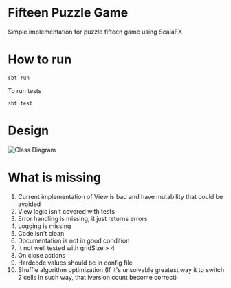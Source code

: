 # Fifteen Puzzle Game
Simple implementation for puzzle fifteen game using ScalaFX

# How to run

```sbt run```

To run tests

```sbt test```

# Design
![Class Diagram](docs/diagram.png)

# What is missing

1. Current implementation of View is bad and have mutability that could be avoided
2. View logic isn't covered with tests
3. Error handling is missing, it just returns errors
4. Logging is missing
5. Code isn't clean
6. Documentation is not in good condition
7. It not well tested with gridSize > 4
8. On close actions
9. Hardcode values should be in config file
10. Shuffle algorithm optimization (If it's unsolvable greatest way it to switch 2 cells in such way, that iversion count become correct)
